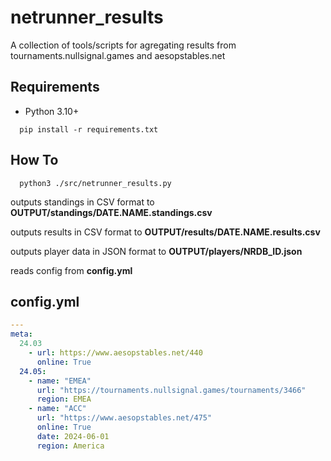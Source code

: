 # netrunner_results
A collection of tools/scripts for agregating results from tournaments.nullsignal.games and aesopstables.net

## Requirements
* Python 3.10+

```
  pip install -r requirements.txt
```

## How To

```
  python3 ./src/netrunner_results.py
```

outputs standings in CSV format to **OUTPUT/standings/DATE.NAME.standings.csv**

outputs results in CSV format to **OUTPUT/results/DATE.NAME.results.csv**

outputs player data in JSON format to **OUTPUT/players/NRDB_ID.json**

reads config from **config.yml**

## config.yml

```yaml
---
meta:
  24.03
    - url: https://www.aesopstables.net/440
      online: True
  24.05:
    - name: "EMEA"
      url: "https://tournaments.nullsignal.games/tournaments/3466"
      region: EMEA
    - name: "ACC"
      url: "https://www.aesopstables.net/475"
      online: True
      date: 2024-06-01
      region: America
```
